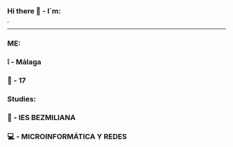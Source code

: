 ### Hi there 👋 - I´m:
<h1 style="font-size:10%;">DANI</h1>
<hr>

### ME:
### ❕ - Málaga
### 🧒 - 17

### Studies:
### 📙 - IES BEZMILIANA
### 💻 - MICROINFORMÁTICA Y REDES



